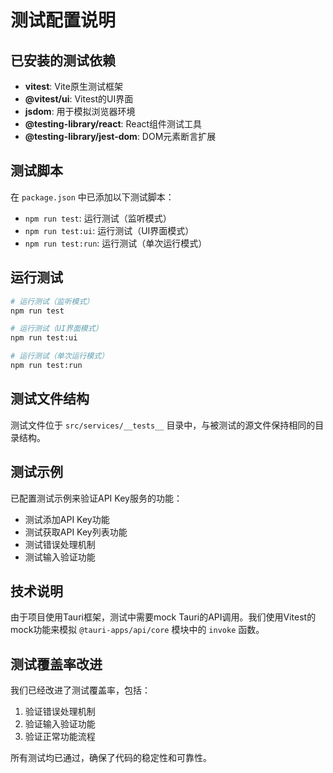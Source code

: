 # 测试配置说明

## 已安装的测试依赖

- **vitest**: Vite原生测试框架
- **@vitest/ui**: Vitest的UI界面
- **jsdom**: 用于模拟浏览器环境
- **@testing-library/react**: React组件测试工具
- **@testing-library/jest-dom**: DOM元素断言扩展

## 测试脚本

在 `package.json` 中已添加以下测试脚本：

- `npm run test`: 运行测试（监听模式）
- `npm run test:ui`: 运行测试（UI界面模式）
- `npm run test:run`: 运行测试（单次运行模式）

## 运行测试

```bash
# 运行测试（监听模式）
npm run test

# 运行测试（UI界面模式）
npm run test:ui

# 运行测试（单次运行模式）
npm run test:run
```

## 测试文件结构

测试文件位于 `src/services/__tests__` 目录中，与被测试的源文件保持相同的目录结构。

## 测试示例

已配置测试示例来验证API Key服务的功能：

- 测试添加API Key功能
- 测试获取API Key列表功能
- 测试错误处理机制
- 测试输入验证功能

## 技术说明

由于项目使用Tauri框架，测试中需要mock Tauri的API调用。我们使用Vitest的mock功能来模拟 `@tauri-apps/api/core` 模块中的 `invoke` 函数。

## 测试覆盖率改进

我们已经改进了测试覆盖率，包括：

1. 验证错误处理机制
2. 验证输入验证功能
3. 验证正常功能流程

所有测试均已通过，确保了代码的稳定性和可靠性。